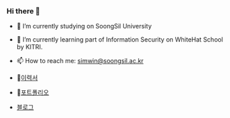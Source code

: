 ### Hi there 👋

- 🔭 I’m currently studying on SoongSil University
- 🌱 I’m currently learning part of Information Security on WhiteHat School by KITRI.
- 📫 How to reach me: simwin@soongsil.ac.kr

- 📝[이력서](https://www.notion.so/Jaeman-Shim-1f860db79f4d80d6a105c9a3c2fd67f4)
- 📑[포트폴리오]()
- [블로그](https://jaeman1.github.io/)
